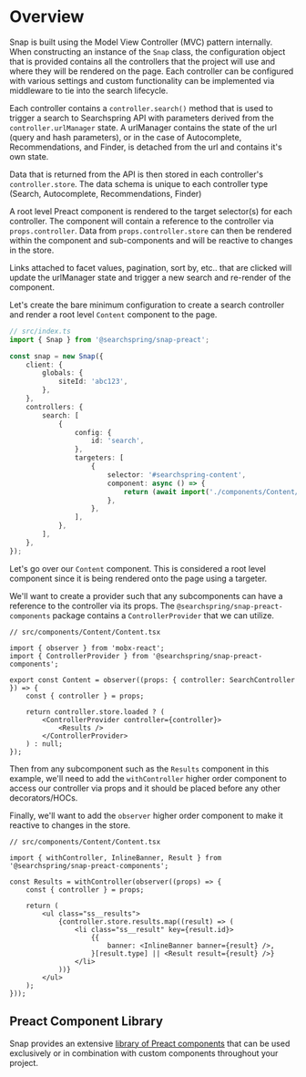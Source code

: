 # Overview

Snap is built using the Model View Controller (MVC) pattern internally. When constructing an instance of the `Snap` class, the configuration object that is provided contains all the controllers that the project will use and where they will be rendered on the page. Each controller can be configured with various settings and custom functionality can be implemented via middleware to tie into the search lifecycle.

Each controller contains a `controller.search()` method that is used to trigger a search to Searchspring API with parameters derived from the `controller.urlManager` state. A urlManager contains the state of the url (query and hash parameters), or in the case of Autocomplete, Recommendations, and Finder, is detached from the url and contains it's own state.

Data that is returned from the API is then stored in each controller's `controller.store`. The data schema is unique to each controller type (Search, Autocomplete, Recommendations, Finder) 

A root level Preact component is rendered to the target selector(s) for each controller. The component will contain a reference to the controller via `props.controller`. Data from `props.controller.store` can then be rendered within the component and sub-components and will be reactive to changes in the store.

Links attached to facet values, pagination, sort by, etc.. that are clicked will update the urlManager state and trigger a new search and re-render of the component.


Let's create the bare minimum configuration to create a search controller and render a root level `Content` component to the page.

```ts
// src/index.ts
import { Snap } from '@searchspring/snap-preact';

const snap = new Snap({
    client: {
		globals: {
			siteId: 'abc123',
		},
	},
    controllers: {
        search: [
            {
                config: {
                    id: 'search',
                },
                targeters: [
                    {
                        selector: '#searchspring-content',
                        component: async () => {
                            return (await import('./components/Content/Content')).Content;
                        },
                    },
                ],
            },
        ],
    },
});
```

Let's go over our `Content` component. This is considered a root level component since it is being rendered onto the page using a targeter.

We'll want to create a provider such that any subcomponents can have a reference to the controller via its props. The `@searchspring/snap-preact-components` package contains a `ControllerProvider` that we can utilize.

```tsx
// src/components/Content/Content.tsx

import { observer } from 'mobx-react';
import { ControllerProvider } from '@searchspring/snap-preact-components';

export const Content = observer((props: { controller: SearchController }) => {
    const { controller } = props;

    return controller.store.loaded ? (
        <ControllerProvider controller={controller}>
            <Results />
        </ControllerProvider>
    ) : null;
});
```

Then from any subcomponent such as the `Results` component in this example, we'll need to add the `withController` higher order component to access our controller via props and it should be placed before any other decorators/HOCs. 

Finally, we'll want to add the `observer` higher order component to make it reactive to changes in the store.

```tsx
// src/components/Content/Content.tsx

import { withController, InlineBanner, Result } from '@searchspring/snap-preact-components';

const Results = withController(observer((props) => {
    const { controller } = props;

    return (
        <ul class="ss__results">
            {controller.store.results.map((result) => (
                <li class="ss__result" key={result.id}>
                    {{
                        banner: <InlineBanner banner={result} />,
                    }[result.type] || <Result result={result} />}
                </li>
            ))}
        </ul>
    );
}));
```

## Preact Component Library

Snap provides an extensive [library of Preact components](https://searchspring.github.io/snap/preact-components) that can be used exclusively or in combination with custom components throughout your project. 